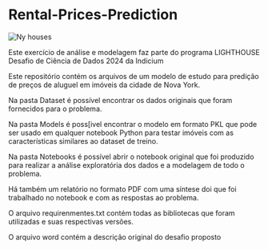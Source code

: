 # Rental-Prices-Prediction

![Ny houses](https://github.com/BLayus/Rental-Prices-Prediction/assets/93221753/1737b552-f195-475a-a4f6-b9ae13f2d556)


Este exercício de análise e modelagem faz parte do programa LIGHTHOUSE Desafio de Ciência de Dados 2024 da Indicium 


Este repositório contém os arquivos de um modelo de estudo para predição de preços de aluguel em imóveis da cidade de Nova York.

Na pasta Dataset é possível encontrar os dados originais que foram fornecidos para o problema.

Na pasta Models é poss[ivel encontrar o modelo em formato PKL que pode ser usado em qualquer notebook Python para testar imóveis com as características similares ao dataset de treino.

Na pasta Notebooks é possível abrir o notebook original que foi produzido para realizar a análise exploratória dos dados e a modelagem de todo o problema.

Há também um relatório no formato PDF com uma síntese doi que foi trabalhado no notebook e com as respostas ao problema.

O arquivo requirenmentes.txt contém todas as bibliotecas que foram utilizadas e suas respectivas versões.

O arquivo word contém a descrição original do desafio proposto
